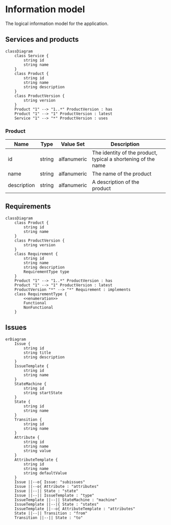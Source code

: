 # Information model
The logical information model for the application.

## Services and products

```mermaid
classDiagram
    class Service {
        string id
        string name
    }
    class Product {
        string id
        string name
        string description
    }
    class ProductVersion {
        string version
    }
    Product "1" --> "1..*" ProductVersion : has
    Product "1" --> "1" ProductVersion : latest
    Service "1" --> "*" ProductVersion : uses
```
### Product

|Name|Type|Value Set|Description|   |
|---|---|---|---|---|
|id|string|alfanumeric|The identity of the product, typical a shortening of the name|   |
|name|string|alfanumeric|The name of the product|   |
|description|string|alfanumeric|A description of the product|   |


## Requirements
```mermaid
classDiagram
    class Product {
        string id
        string name
    }
    class ProductVersion {
        string version
    }
    class Requirement {
        string id
        string name
        string description
        RequirementType type
    }
    Product "1" --> "1..*" ProductVersion : has
    Product "1" --> "1" ProductVersion : latest
    ProductVersion "*" --> "*" Requirement : implements
    class RequirementType {
        <<enumeration>>
        Functional
        NonFunctional
    }
```

## Issues 
```mermaid
erDiagram
    Issue {
        string id
        string title
        string description
    }
    IssueTemplate {
        string id
        string name
    }
    StateMachine {
        string id
        string startState
    }
    State {
        string id
        string name
    }
    Transition {
        string id
        string name
    }
    Attribute {
        string id
        string name
        string value
    }
    AttributeTemplate {
        string id
        string name
        string defaultValue
    }    
    Issue ||--o{ Issue: "subissues"
    Issue ||--o{ Attribute : "attributes"
    Issue ||--|| State : "state"
    Issue ||--|| IssueTemplate : "type"
    IssueTemplate ||--|| StateMachine : "machine"
    IssueTemplate ||--|{ State : "states"
    IssueTemplate ||--o{ AttributeTemplate : "attributes"
    State ||--|| Transition : "from"
    Transition ||--|| State : "to"
```
